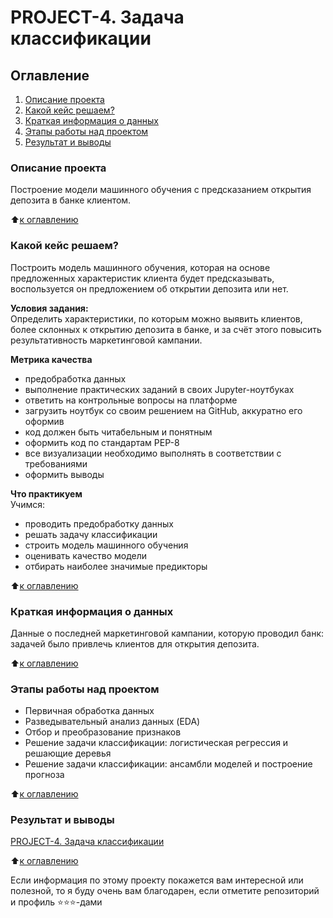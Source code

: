 # PROJECT-4. Задача классификации

## Оглавление
1. [Описание проекта](https://github.com/Yul-Art/SF-DST/tree/main/PROJECT-4.%20Задача%20классификации#описание-проекта)
2. [Какой кейс решаем?](https://github.com/Yul-Art/SF-DST/tree/main/PROJECT-4.%20Задача%20классификации#какой-кейс-решаем)
3. [Краткая информация о данных](https://github.com/Yul-Art/SF-DST/tree/main/PROJECT-4.%20Задача%20классификации#краткая-информация-о-данных)
4. [Этапы работы над проектом](https://github.com/Yul-Art/SF-DST/tree/main/PROJECT-4.%20Задача%20классификации#этапы-работы-над-проектом)
5. [Результат и выводы](https://github.com/Yul-Art/SF-DST/tree/main/PROJECT-4.%20Задача%20классификации#результат-и-выводы)


### Описание проекта
Построение модели машинного обучения с предсказанием открытия депозита в банке клиентом.

:arrow_up:[к оглавлению](https://github.com/Yul-Art/SF-DST/tree/main/PROJECT-4.%20Задача%20классификации#оглавление)

### Какой кейс решаем?    
Построить модель машинного обучения, которая на основе предложенных характеристик клиента будет предсказывать, воспользуется он предложением об открытии депозита или нет.

**Условия задания:**  
Определить характеристики, по которым можно выявить клиентов, более склонных к открытию депозита в банке, и за счёт этого повысить результативность маркетинговой кампании.

**Метрика качества**  
* предобработка данных
* выполнение практических заданий в своих Jupyter-ноутбуках
* ответить на контрольные вопросы на платформе
* загрузить ноутбук со своим решением на GitHub, аккуратно его оформив
* код должен быть читабельным и понятным
* оформить код по стандартам PEP-8
* все визуализации необходимо выполнять в соответствии с требованиями
* оформить выводы 

**Что практикуем**  
Учимся:  
* проводить предобработку данных
* решать задачу классификации
* строить модель машинного обучения
* оценивать качество модели
* отбирать наиболее значимые предикторы

:arrow_up:[к оглавлению](https://github.com/Yul-Art/SF-DST/tree/main/PROJECT-4.%20Задача%20классификации#оглавление)

### Краткая информация о данных
Данные о последней маркетинговой кампании, которую проводил банк: задачей было привлечь клиентов для открытия депозита. 

:arrow_up:[к оглавлению](https://github.com/Yul-Art/SF-DST/tree/main/PROJECT-4.%20Задача%20классификации#оглавление)

### Этапы работы над проектом 
* Первичная обработка данных
* Разведывательный анализ данных (EDA)
* Отбор и преобразование признаков
* Решение задачи классификации: логистическая регрессия и решающие деревья
* Решение задачи классификации: ансамбли моделей и построение прогноза

:arrow_up:[к оглавлению](https://github.com/Yul-Art/SF-DST/tree/main/PROJECT-4.%20Задача%20классификации#оглавление)

### Результат и выводы 
[PROJECT-4. Задача классификации](https://github.com/Yul-Art/SF-DST/blob/main/PROJECT-4.%20Задача%20классификации/Project_4_ML.ipynb)

:arrow_up:[к оглавлению](https://github.com/Yul-Art/SF-DST/tree/main/PROJECT-4.%20Задача%20классификации#оглавление)




Если информация по этому проекту покажется вам интересной или полезной, то я буду очень вам благодарен, если отметите репозиторий и профиль ⭐️⭐️⭐️-дами